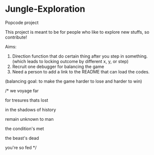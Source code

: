 # Jungle-Exploration
Popcode project

This project is meant to be for people who like to explore new stuffs, so contribute!

Aims:
1. Direction function that do certain thing after you step in something. (which leads to locking outcome by different x, y, or step)
2. Recruit one debugger for balancing the game 
3. Need a person to add a link to the README that can load the codes.

(balancing goal: to make the game harder to lose and harder to win)



/*
we voyage far

for tresures thats lost 

in the shadows of history

remain unknown to man


the condition's met

the beast's dead

you're so fed
*/



